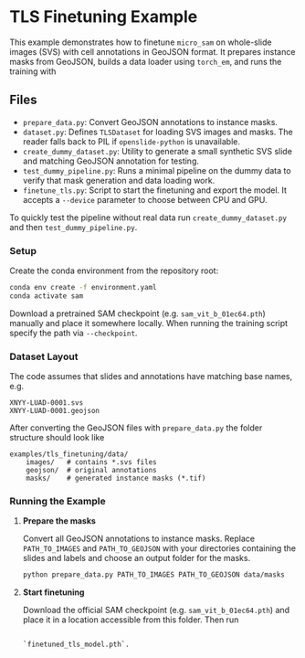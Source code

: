 # TLS Finetuning Example

This example demonstrates how to finetune `micro_sam` on whole-slide images
(SVS) with cell annotations in GeoJSON format. It prepares instance masks from
GeoJSON, builds a data loader using `torch_em`, and runs the training with

Files
-----
- `prepare_data.py`: Convert GeoJSON annotations to instance masks.
- `dataset.py`: Defines `TLSDataset` for loading SVS images and masks. The
  reader falls back to PIL if `openslide-python` is unavailable.
- `create_dummy_dataset.py`: Utility to generate a small synthetic SVS slide and
  matching GeoJSON annotation for testing.
- `test_dummy_pipeline.py`: Runs a minimal pipeline on the dummy data to verify
  that mask generation and data loading work.
- `finetune_tls.py`: Script to start the finetuning and export the model.
  It accepts a `--device` parameter to choose between CPU and GPU.

To quickly test the pipeline without real data run `create_dummy_dataset.py`
and then `test_dummy_pipeline.py`.

### Setup

Create the conda environment from the repository root:

```bash
conda env create -f environment.yaml
conda activate sam
```

Download a pretrained SAM checkpoint (e.g. `sam_vit_b_01ec64.pth`) manually and
place it somewhere locally.  When running the training script specify the path
via `--checkpoint`.

### Dataset Layout

The code assumes that slides and annotations have matching base names, e.g.
```
XNYY-LUAD-0001.svs
XNYY-LUAD-0001.geojson
```
After converting the GeoJSON files with `prepare_data.py` the folder structure
should look like

```
examples/tls_finetuning/data/
    images/   # contains *.svs files
    geojson/  # original annotations
    masks/    # generated instance masks (*.tif)
```

### Running the Example

1. **Prepare the masks**

   Convert all GeoJSON annotations to instance masks. Replace `PATH_TO_IMAGES`
   and `PATH_TO_GEOJSON` with your directories containing the slides and labels
   and choose an output folder for the masks.

   ```bash
   python prepare_data.py PATH_TO_IMAGES PATH_TO_GEOJSON data/masks
   ```

2. **Start finetuning**

   Download the official SAM checkpoint (e.g. `sam_vit_b_01ec64.pth`) and place
   it in a location accessible from this folder. Then run

   ```bash

   `finetuned_tls_model.pth`.
